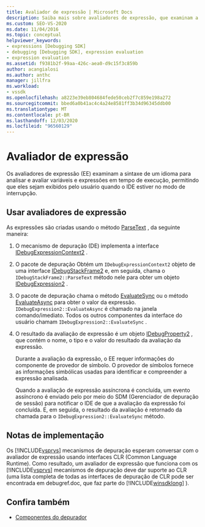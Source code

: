 ```yaml
---
title: Avaliador de expressão | Microsoft Docs
description: Saiba mais sobre avaliadores de expressão, que examinam a sintaxe de um idioma para analisar e avaliar variáveis e expressões em tempo de execução no modo de interrupção.
ms.custom: SEO-VS-2020
ms.date: 11/04/2016
ms.topic: conceptual
helpviewer_keywords:
- expressions [Debugging SDK]
- debugging [Debugging SDK], expression evaluation
- expression evaluation
ms.assetid: f9381b2f-99aa-426c-aea0-d9c15f3c859b
author: acangialosi
ms.author: anthc
manager: jillfra
ms.workload:
- vssdk
ms.openlocfilehash: a8223e39eb804684fede50ceb2f7c859e198a272
ms.sourcegitcommit: bbed6a0b41ac4c4a24e8581ff3b34d96345ddb00
ms.translationtype: MT
ms.contentlocale: pt-BR
ms.lasthandoff: 12/03/2020
ms.locfileid: "96560129"
---
```

# <a name="expression-evaluator"></a>Avaliador de expressão
Os avaliadores de expressão (EE) examinam a sintaxe de um idioma para analisar e avaliar variáveis e expressões em tempo de execução, permitindo que eles sejam exibidos pelo usuário quando o IDE estiver no modo de interrupção.

## <a name="use-expression-evaluators"></a>Usar avaliadores de expressão
 As expressões são criadas usando o método [ParseText](../../extensibility/debugger/reference/idebugexpressioncontext2-parsetext.md) , da seguinte maneira:

1. O mecanismo de depuração (DE) implementa a interface [IDebugExpressionContext2](../../extensibility/debugger/reference/idebugexpressioncontext2.md) .

2. O pacote de depuração Obtém um `IDebugExpressionContext2` objeto de uma interface [IDebugStackFrame2](../../extensibility/debugger/reference/idebugstackframe2.md) e, em seguida, chama o `IDebugStackFrame2::ParseText` método nele para obter um objeto [IDebugExpression2](../../extensibility/debugger/reference/idebugexpression2.md) .

3. O pacote de depuração chama o método [EvaluateSync](../../extensibility/debugger/reference/idebugexpression2-evaluatesync.md) ou o método [EvaluateAsync](../../extensibility/debugger/reference/idebugexpression2-evaluateasync.md) para obter o valor da expressão. `IDebugExpression2::EvaluateAsync` é chamado na janela comando/imediato. Todos os outros componentes da interface do usuário chamam `IDebugExpression2::EvaluateSync` .

4. O resultado da avaliação de expressão é um objeto [IDebugProperty2](../../extensibility/debugger/reference/idebugproperty2.md) , que contém o nome, o tipo e o valor do resultado da avaliação da expressão.

   Durante a avaliação da expressão, o EE requer informações do componente de provedor de símbolo. O provedor de símbolos fornece as informações simbólicas usadas para identificar e compreender a expressão analisada.

   Quando a avaliação de expressão assíncrona é concluída, um evento assíncrono é enviado pelo por meio do SDM (Gerenciador de depuração de sessão) para notificar o IDE de que a avaliação da expressão foi concluída. E, em seguida, o resultado da avaliação é retornado da chamada para o `IDebugExpression2::EvaluateSync` método.

## <a name="implementation-notes"></a>Notas de implementação
 Os [!INCLUDE[vsprvs](../../code-quality/includes/vsprvs_md.md)] mecanismos de depuração esperam conversar com o avaliador de expressão usando interfaces CLR (Common Language Runtime). Como resultado, um avaliador de expressão que funciona com os [!INCLUDE[vsprvs](../../code-quality/includes/vsprvs_md.md)] mecanismos de depuração deve dar suporte ao CLR (uma lista completa de todas as interfaces de depuração de CLR pode ser encontrada em debugref.doc, que faz parte do [!INCLUDE[winsdklong](../../deployment/includes/winsdklong_md.md)] ).

## <a name="see-also"></a>Confira também
- [Componentes do depurador](../../extensibility/debugger/debugger-components.md)

